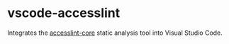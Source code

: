 # vscode-accesslint

Integrates the [accesslint-core](https://github.com/AccessLint/accesslint-core.js) static analysis tool into Visual Studio Code.


